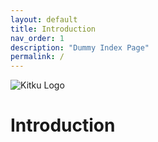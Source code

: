 ```yaml
---
layout: default
title: Introduction
nav_order: 1
description: "Dummy Index Page"
permalink: /
---
```


![Kitku Logo](/assets/cat-logo.jpg)

# Introduction